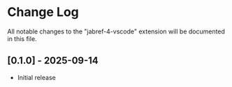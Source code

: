 # Change Log

All notable changes to the "jabref-4-vscode" extension will be documented in this file.

## [0.1.0] - 2025-09-14

- Initial release